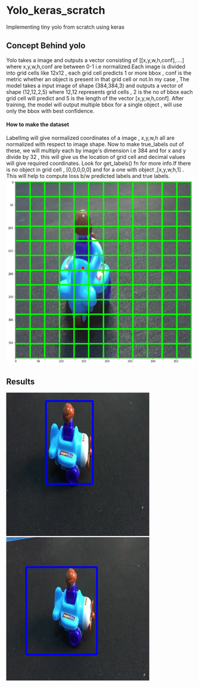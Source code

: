 # Yolo_keras_scratch
Implementing tiny yolo from scratch using keras
## Concept Behind yolo
Yolo takes a image and outputs a vector consisting of  [[x,y,w,h,conf],....] where x,y,w,h,conf are between 0-1 i.e normalized.Each image is divided into grid cells like 12x12 , each grid cell predicts 1 or more bbox , conf is the metric whether an object is present in that grid cell or not.In my case , The model takes a input image of shape (384,384,3) and outputs a vector of shape (12,12,2,5) where 12,12 represents grid cells , 2 is the no of bbox each grid cell will predict and 5 is the length of the vector [x,y,w,h,conf]. After training, the model will output multiple bbox for a single object , will use only the bbox with best confidence. <br />
#### How to make the dataset
LabelImg will give normalized coordinates of a image , x,y,w,h all are normalized with respect to image shape. Now to make true_labels out of these, we will multiply each by image's dimension i.e 384 and for x and y divide by 32 , this will give us the location of grid cell and decimal values will give required coordinates. Look for get_labels() fn for more info.If there is no object in grid cell , [0,0,0,0,0] and for a one with object ,[x,y,w,h,1] . This will help to compute loss b/w predicted labels and true labels.<br />
![alt text](images/yo.png)
## Results
![alt text](images/download.png)
![alt text](images/download2.png)
